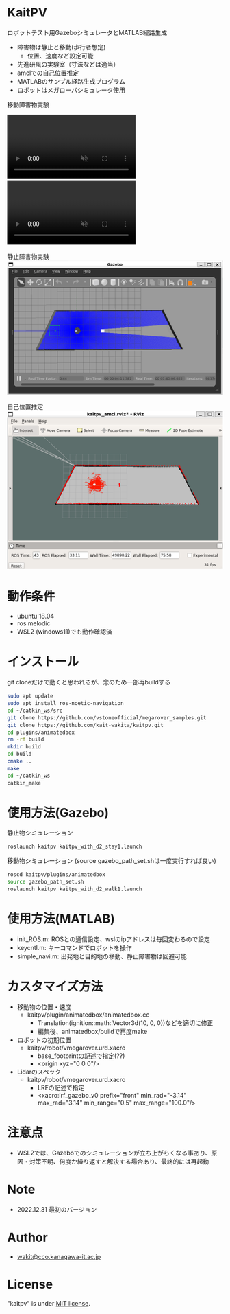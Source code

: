 # KaitPV
ロボットテスト用GazeboシミュレータとMATLAB経路生成
* 障害物は静止と移動(歩行者想定)
    * 位置、速度など設定可能
* 先進研風の実験室（寸法などは適当）
* amclでの自己位置推定
* MATLABのサンプル経路生成プログラム
* ロボットはメガローバシミュレータ使用


移動障害物実験
<div><video controls src="https://user-images.githubusercontent.com/47593183/210132659-54314fad-dedf-4234-b3df-dabe08eec6b0.mp4" muted="false"></video></div>
<div><video controls src="images/kaitpv_gazebo_walk1.mp4" muted="false"></video></div>

静止障害物実験
<img src="images/kaitpv_gazebo.png" width="640">

自己位置推定
<img src="images/kaitpv_rviz.png" width="640">


# 動作条件

* ubuntu 18.04
* ros melodic
* WSL2 (windows11)でも動作確認済

# インストール
git cloneだけで動くと思われるが、念のため一部再buildする

```bash
sudo apt update
sudo apt install ros-noetic-navigation
cd ~/catkin_ws/src
git clone https://github.com/vstoneofficial/megarover_samples.git
git clone https://github.com/kait-wakita/kaitpv.git
cd plugins/animatedbox
rm -rf build
mkdir build
cd build
cmake ..
make
cd ~/catkin_ws
catkin_make
```

# 使用方法(Gazebo)

静止物シミュレーション
```bash
roslaunch kaitpv kaitpv_with_d2_stay1.launch
```

移動物シミュレーション (source gazebo_path_set.shは一度実行すれば良い)
```bash
roscd kaitpv/plugins/animatedbox
source gazebo_path_set.sh
roslaunch kaitpv kaitpv_with_d2_walk1.launch
```

# 使用方法(MATLAB)
* init_ROS.m: ROSとの通信設定、wslのipアドレスは毎回変わるので設定
* keycntl.m: キーコマンドでロボットを操作
* simple_navi.m: 出発地と目的地の移動、静止障害物は回避可能

#  カスタマイズ方法
* 移動物の位置・速度
    * kaitpv/plugin/animatedbox/animatedbox.cc
        * Translation(ignition::math::Vector3d(10, 0, 0))などを適切に修正
        * 編集後、animatedbox/buildで再度make
* ロボットの初期位置
    * kaitpv/robot/vmegarover.urd.xacro
        * base_footprintの記述で指定(??)
        * \<origin xyz="0 0 0"/>
* Lidarのスペック
    * kaitpv/robot/vmegarover.urd.xacro
        * LRFの記述で指定
        * \<xacro:lrf_gazebo_v0 prefix="front" min_rad="-3.14" max_rad="3.14" min_range="0.5" max_range="100.0"/>


# 注意点
* WSL2では、Gazeboでのシミュレーションが立ち上がらくなる事あり、原因・対策不明、何度か繰り返すと解決する場合あり、最終的には再起動

# Note
* 2022.12.31 最初のバージョン

# Author

* wakit@cco.kanagawa-it.ac.jp

# License

"kaitpv" is under [MIT license](https://en.wikipedia.org/wiki/MIT_License).
